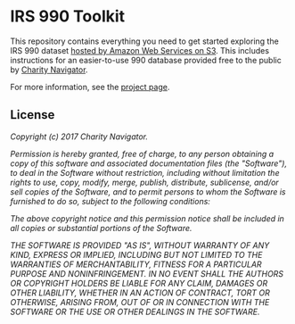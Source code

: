 # IRS 990 Toolkit

This repository contains everything you need to get started exploring the IRS 990 dataset [hosted by Amazon Web Services on S3](https://aws.amazon.com/public-datasets/irs-990/). This includes instructions for an easier-to-use 990 database provided free to the public by [Charity Navigator](https://www.charitynavigator.org/).

For more information, see the [project page](http://990.charitynavigator.org).

## License

*Copyright (c) 2017 Charity Navigator.*

*Permission is hereby granted, free of charge, to any person obtaining a copy of this software and associated documentation files (the "Software"), to deal in the Software without restriction, including without limitation the rights to use, copy, modify, merge, publish, distribute, sublicense, and/or sell copies of the Software, and to permit persons to whom the Software is furnished to do so, subject to the following conditions:*

*The above copyright notice and this permission notice shall be included in all copies or substantial portions of the Software.*

*THE SOFTWARE IS PROVIDED "AS IS", WITHOUT WARRANTY OF ANY KIND, EXPRESS OR IMPLIED, INCLUDING BUT NOT LIMITED TO THE WARRANTIES OF MERCHANTABILITY, FITNESS FOR A PARTICULAR PURPOSE AND NONINFRINGEMENT. IN NO EVENT SHALL THE AUTHORS OR COPYRIGHT HOLDERS BE LIABLE FOR ANY CLAIM, DAMAGES OR OTHER LIABILITY, WHETHER IN AN ACTION OF CONTRACT, TORT OR OTHERWISE, ARISING FROM, OUT OF OR IN CONNECTION WITH THE SOFTWARE OR THE USE OR OTHER DEALINGS IN THE SOFTWARE.*

